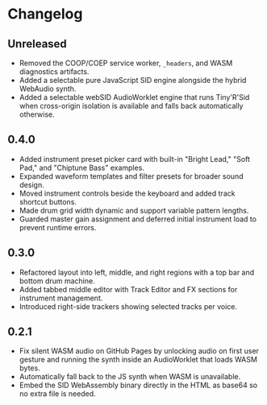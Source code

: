# Changelog

## Unreleased
- Removed the COOP/COEP service worker, `_headers`, and WASM diagnostics artifacts.
- Added a selectable pure JavaScript SID engine alongside the hybrid WebAudio synth.
- Added a selectable webSID AudioWorklet engine that runs Tiny'R'Sid when cross-origin isolation is available and falls back automatically otherwise.

## 0.4.0
- Added instrument preset picker card with built-in "Bright Lead," "Soft Pad," and "Chiptune Bass" examples.
- Expanded waveform templates and filter presets for broader sound design.
- Moved instrument controls beside the keyboard and added track shortcut buttons.
- Made drum grid width dynamic and support variable pattern lengths.
- Guarded master gain assignment and deferred initial instrument load to prevent runtime errors.

## 0.3.0
- Refactored layout into left, middle, and right regions with a top bar and bottom drum machine.
- Added tabbed middle editor with Track Editor and FX sections for instrument management.
- Introduced right-side trackers showing selected tracks per voice.

## 0.2.1
- Fix silent WASM audio on GitHub Pages by unlocking audio on first user gesture and running the synth inside an AudioWorklet that loads WASM bytes.
- Automatically fall back to the JS synth when WASM is unavailable.
- Embed the SID WebAssembly binary directly in the HTML as base64 so no extra file is needed.
